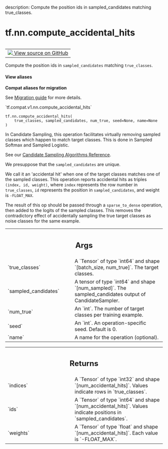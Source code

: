 description: Compute the position ids in sampled_candidates matching true_classes.

<div itemscope itemtype="http://developers.google.com/ReferenceObject">
<meta itemprop="name" content="tf.nn.compute_accidental_hits" />
<meta itemprop="path" content="Stable" />
</div>

# tf.nn.compute_accidental_hits

<!-- Insert buttons and diff -->

<table class="tfo-notebook-buttons tfo-api nocontent" align="left">
<td>
  <a target="_blank" href="https://github.com/tensorflow/tensorflow/blob/r2.4/tensorflow/python/ops/candidate_sampling_ops.py#L348-L395">
    <img src="https://www.tensorflow.org/images/GitHub-Mark-32px.png" />
    View source on GitHub
  </a>
</td>
</table>



Compute the position ids in `sampled_candidates` matching `true_classes`.

<section class="expandable">
  <h4 class="showalways">View aliases</h4>
  <p>
<b>Compat aliases for migration</b>
<p>See
<a href="https://www.tensorflow.org/guide/migrate">Migration guide</a> for
more details.</p>
<p>`tf.compat.v1.nn.compute_accidental_hits`</p>
</p>
</section>

<pre class="devsite-click-to-copy prettyprint lang-py tfo-signature-link">
<code>tf.nn.compute_accidental_hits(
    true_classes, sampled_candidates, num_true, seed=None, name=None
)
</code></pre>



<!-- Placeholder for "Used in" -->

In Candidate Sampling, this operation facilitates virtually removing
sampled classes which happen to match target classes.  This is done
in Sampled Softmax and Sampled Logistic.

See our [Candidate Sampling Algorithms
Reference](http://www.tensorflow.org/extras/candidate_sampling.pdf).

We presuppose that the `sampled_candidates` are unique.

We call it an 'accidental hit' when one of the target classes
matches one of the sampled classes.  This operation reports
accidental hits as triples `(index, id, weight)`, where `index`
represents the row number in `true_classes`, `id` represents the
position in `sampled_candidates`, and weight is `-FLOAT_MAX`.

The result of this op should be passed through a `sparse_to_dense`
operation, then added to the logits of the sampled classes. This
removes the contradictory effect of accidentally sampling the true
target classes as noise classes for the same example.

<!-- Tabular view -->
 <table class="responsive fixed orange">
<colgroup><col width="214px"><col></colgroup>
<tr><th colspan="2"><h2 class="add-link">Args</h2></th></tr>

<tr>
<td>
`true_classes`
</td>
<td>
A `Tensor` of type `int64` and shape `[batch_size,
num_true]`. The target classes.
</td>
</tr><tr>
<td>
`sampled_candidates`
</td>
<td>
A tensor of type `int64` and shape `[num_sampled]`.
The sampled_candidates output of CandidateSampler.
</td>
</tr><tr>
<td>
`num_true`
</td>
<td>
An `int`.  The number of target classes per training example.
</td>
</tr><tr>
<td>
`seed`
</td>
<td>
An `int`. An operation-specific seed. Default is 0.
</td>
</tr><tr>
<td>
`name`
</td>
<td>
A name for the operation (optional).
</td>
</tr>
</table>



<!-- Tabular view -->
 <table class="responsive fixed orange">
<colgroup><col width="214px"><col></colgroup>
<tr><th colspan="2"><h2 class="add-link">Returns</h2></th></tr>

<tr>
<td>
`indices`
</td>
<td>
A `Tensor` of type `int32` and shape `[num_accidental_hits]`.
Values indicate rows in `true_classes`.
</td>
</tr><tr>
<td>
`ids`
</td>
<td>
A `Tensor` of type `int64` and shape `[num_accidental_hits]`.
Values indicate positions in `sampled_candidates`.
</td>
</tr><tr>
<td>
`weights`
</td>
<td>
A `Tensor` of type `float` and shape `[num_accidental_hits]`.
Each value is `-FLOAT_MAX`.
</td>
</tr>
</table>

